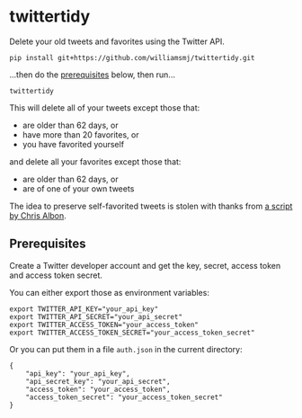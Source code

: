 # twittertidy

Delete your old tweets and favorites using the Twitter API.

```
pip install git+https://github.com/williamsmj/twittertidy.git
```
...then do the [prerequisites](#Prerequisites) below, then run...
```
twittertidy
```
This will delete all of your tweets except those that:

 - are older than 62 days, or
 - have more than 20 favorites, or
 - you have favorited yourself

and delete all your favorites except those that:

 - are older than 62 days, or
 - are of one of your own tweets

The idea to preserve self-favorited tweets is stolen with thanks from [a script
by Chris
Albon](https://gist.github.com/chrisalbon/b9bd4a6309c9f5f5eeab41377f27a670).

## Prerequisites

Create a Twitter developer account and get the key, secret, access token and
access token secret.

You can either export those as environment variables:

```
export TWITTER_API_KEY="your_api_key"
export TWITTER_API_SECRET="your_api_secret"
export TWITTER_ACCESS_TOKEN="your_access_token"
export TWITTER_ACCESS_TOKEN_SECRET="your_access_token_secret"
```

Or you can put them in a file `auth.json` in the current directory:

```
{
    "api_key": "your_api_key",
    "api_secret_key": "your_api_secret",
    "access_token": "your_access_token",
    "access_token_secret": "your_access_token_secret"
}
```
